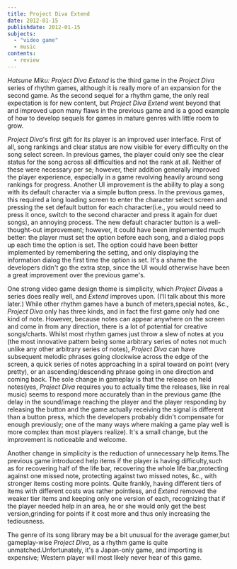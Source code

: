 ```yaml
---
title: Project Diva Extend
date: 2012-01-15
publishdate: 2012-01-15
subjects:
  - "video game"
  - music
contents:
  - review
---
```


<i>Hatsune Miku: Project Diva Extend</i> is the third game in the
<i>Project Diva</i> series of rhythm games, although it is really more of
an expansion for the second game.  As the second sequel for a rhythm
game, the only real expectation is for new content, but <i>Project Diva
Extend</i> went beyond that and improved upon many flaws in the previous
game and is a good example of how to develop sequels for games in mature
genres with little room to grow.

<i>Project Diva</i>'s first gift for its player is an improved
user interface.  First of all, song rankings and clear status are now
visible for every difficulty on the song select screen.  In previous
games, the player could only see the clear status for the song across all
difficulties and not the rank at all.  Neither of these were necessary
per se; however, their addition generally improved the player experience,
especially in a game revolving heavily around song rankings for progress.
Another UI improvement is the ability to play a song with its default
character via a simple button press.  In the previous games, this
required a long loading screen to enter the character select screen and
pressing the set default button for each character(i.e., you would need
to press it once, switch to the second character and press it again for
duet songs), an annoying process.  The new default character button is a
well-thought-out improvement; however, it could have been implemented
much better: the player must set the option before each song, and
a dialog pops up each time the option is set.  The option could have been
better implemented by remembering the setting, and only displaying the
information dialog the first time the option is set.  It's a shame the
developers didn't go the extra step, since the UI would otherwise have
been a great improvement over the previous game's.

One strong video game design theme is simplicity, which <i>Project
Diva</i>as a series does really well, and <i>Extend</i> improves upon.
(I'll talk about this more later.)  While other rhythm games have a bunch
of meters,special notes, &c., <i>Project Diva</i> only has three kinds,
and in fact the first game only had one kind of note.  However, because
notes can appear anywhere on the screen and come in from any direction,
there is a lot of potential for creative songs/charts.  Whilst most
rhythm games just throw a slew of notes at you (the most innovative
pattern being some arbitrary series of notes not much unlike any other
arbitrary series of notes), <i>Project Diva</i> can have subsequent
melodic phrases going clockwise across the edge of the screen, a quick
series of notes approaching in a spiral toward on point (very pretty), or
an ascending/descending phrase going in one direction and coming back.
The sole change in gameplay is that the release on held notes(yes,
<i>Project Diva</i> requires you to actually time the releases, like
in real music) seems to respond more accurately than in the previous game
(the delay in the sound/image reaching the player and the player
responding by releasing the button and the game actually receiving the
signal is different than a button press, which the developers probably
didn't compensate for enough previously; one of the many ways where
making a game play well is more complex than most players realize).  It's
a small change, but the improvement is noticeable and welcome.

Another change in simplicity is the reduction of unnecessary help
items.The previous game introduced help items if the player is having
difficulty,such as for recovering half of the life bar, recovering the
whole life bar,protecting against one missed note, protecting against
two missed notes, &c., with stronger items costing more points.  Quite
frankly, having different tiers of items with different costs was rather
pointless, and <i>Extend</i> removed the weaker tier items and keeping
only one version of each, recognizing that if the player needed help in
an area, he or she would only get the best version,grinding for points
if it cost more and thus only increasing the tediousness.

The genre of its song library may be a bit unusual for the average
gamer,but gameplay-wise <i>Project Diva</i>, as a rhythm game is quite
unmatched.Unfortunately, it's a Japan-only game, and importing is
expensive; Western player will most likely never hear of this game.
